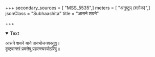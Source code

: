 +++
secondary_sources = [ "MSS_5535",]
meters = [ "अनुष्टुप् (श्लोक)",]
jsonClass = "Subhaashita"
title = "आसने शयने"

+++

<details open><summary>Text</summary>

आसने शयने याने पानभोजनवस्तुषु।  
दृष्ट्वान्तरं प्रमत्तेषु प्रहरन्त्यरयोऽरिषु॥
</details>
